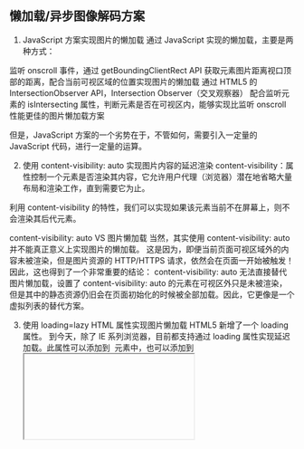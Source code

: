 ## 懒加载/异步图像解码方案

1. JavaScript 方案实现图片的懒加载
通过 JavaScript 实现的懒加载，主要是两种方式：

监听 onscroll 事件，通过 getBoundingClientRect API 获取元素图片距离视口顶部的距离，配合当前可视区域的位置实现图片的懒加载
通过 HTML5 的 IntersectionObserver API，Intersection Observer（交叉观察器） 配合监听元素的 isIntersecting 属性，判断元素是否在可视区内，能够实现比监听 onscroll 性能更佳的图片懒加载方案

但是，JavaScript 方案的一个劣势在于，不管如何，需要引入一定量的 JavaScript 代码，进行一定量的运算。

2. 使用 content-visibility: auto 实现图片内容的延迟渲染
content-visibility：属性控制一个元素是否渲染其内容，它允许用户代理（浏览器）潜在地省略大量布局和渲染工作，直到需要它为止。

利用 content-visibility 的特性，我们可以实现如果该元素当前不在屏幕上，则不会渲染其后代元素。

content-visibility: auto VS 图片懒加载
当然，其实使用 content-visibility: auto 并不能真正意义上实现图片的懒加载。
这是因为，即便当前页面可视区域外的内容未被渲染，但是图片资源的 HTTP/HTTPS 请求，依然会在页面一开始被触发！
因此，这也得到了一个非常重要的结论：
content-visibility: auto 无法直接替代图片懒加载，设置了 content-visibility: auto 的元素在可视区外只是未被渲染，但是其中的静态资源仍旧会在页面初始化的时候被全部加载。因此，它更像是一个虚拟列表的替代方案。

3. 使用 loading=lazy HTML 属性实现图片懒加载
HTML5 新增了一个 loading 属性。
到今天，除了 IE 系列浏览器，目前都支持通过 loading 属性实现延迟加载。此属性可以添加到 <img> 元素中，也可以添加到 <iframe> 元素中。
属性的值为 loading=lazy 会告诉浏览器，如果图像位于可视区时，则立即加载图像，并在用户滚动到它们附近时获取其他图像。

4. 使用 decoding=async 实现图片的异步解码
除了 loading=lazy，HTML5 还新增了一个非常有意思的属性增强图片的用户体验。那就是 decoding 属性。
HTMLImageElement 接口的 decoding 属性用于告诉浏览器使用何种方式解析图像数据。
它的可选取值如下：

sync: 同步解码图像，保证与其他内容一起显示。
async: 异步解码图像，加快显示其他内容。
auto: 默认模式，表示不偏好解码模式。由浏览器决定哪种方式更适合用户。

* 不同的方式实现图片的懒加载、延迟渲染、异步解码

1. 通过 onscroll 事件与 getBoundingClientRect API 实现图片的懒加载方案
2. 通过 Intersection Observer（交叉观察器）实现比监听 onscroll 性能更佳的图片懒加载方案
3. 通过 content-visibility: auto 实现图片资源的延迟渲染
4. 通过 loading=lazy HTML 属性实现图片懒加载
5. 通过 decoding=async HTML 属性实现图片的异步解码

